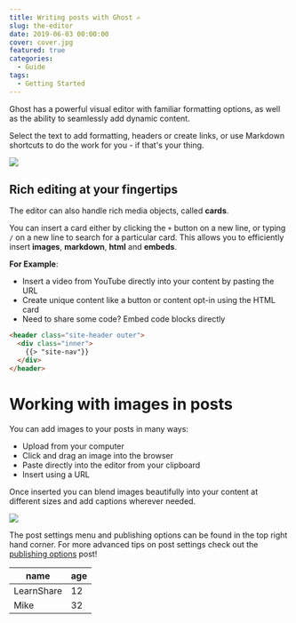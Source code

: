 ```yaml
---
title: Writing posts with Ghost ✍️
slug: the-editor
date: 2019-06-03 00:00:00
cover: cover.jpg
featured: true
categories:
  - Guide
tags:
  - Getting Started
---
```


Ghost has a powerful visual editor with familiar formatting options, as well as the ability to seamlessly add dynamic content.

Select the text to add formatting, headers or create links, or use Markdown shortcuts to do the work for you - if that's your thing.

![](formatting-editor-demo.gif)

## Rich editing at your fingertips

The editor can also handle rich media objects, called **cards**.

You can insert a card either by clicking the `+` button on a new line, or typing `/` on a new line to search for a particular card. This allows you to efficiently insert **images**, **markdown**, **html** and **embeds**.

**For Example**:

- Insert a video from YouTube directly into your content by pasting the URL
- Create unique content like a button or content opt-in using the HTML card
- Need to share some code? Embed code blocks directly

```html
<header class="site-header outer">
  <div class="inner">
    {{> "site-nav"}}
  </div>
</header>
```

# Working with images in posts

You can add images to your posts in many ways:

- Upload from your computer
- Click and drag an image into the browser
- Paste directly into the editor from your clipboard
- Insert using a URL

Once inserted you can blend images beautifully into your content at different sizes and add captions wherever needed.

![](using-images-demo.gif)

The post settings menu and publishing options can be found in the top right hand corner. For more advanced tips on post settings check out the [publishing options]() post!

| name       | age |
| ---------- | --- |
| LearnShare | 12  |
| Mike       | 32  |
